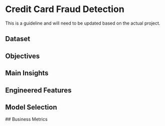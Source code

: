 # Credit Card Fraud Detection 
This is a guideline and will need to be updated based on the actual project.
## Dataset

## Objectives

## Main Insights

## Engineered Features

## Model Selection

## Business Metrics